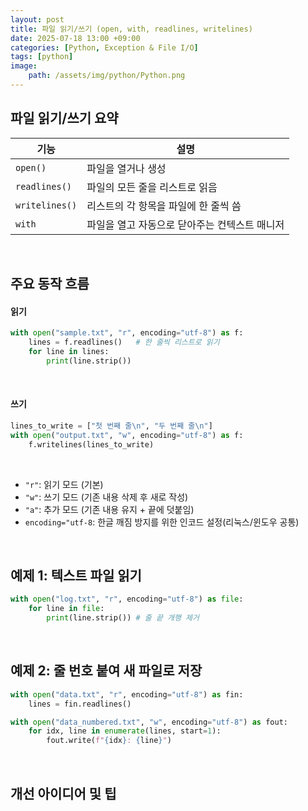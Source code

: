 ```yaml
---
layout: post
title: 파일 읽기/쓰기 (open, with, readlines, writelines)
date: 2025-07-18 13:00 +09:00
categories: [Python, Exception & File I/O]
tags: [python]
image:
    path: /assets/img/python/Python.png
---
```


## 파일 읽기/쓰기 요약

| 기능             | 설명                        |
| -------------- | ------------------------- |
| `open()`       | 파일을 열거나 생성                |
| `readlines()`  | 파일의 모든 줄을 리스트로 읽음         |
| `writelines()` | 리스트의 각 항목을 파일에 한 줄씩 씀     |
| `with`         | 파일을 열고 자동으로 닫아주는 컨텍스트 매니저 |

<br>

## 주요 동작 흐름

#### 읽기

```python
with open("sample.txt", "r", encoding="utf-8") as f:
    lines = f.readlines()   # 한 줄씩 리스트로 읽기
    for line in lines:
        print(line.strip())
```

<br>

#### 쓰기

```python
lines_to_write = ["첫 번째 줄\n", "두 번째 줄\n"]
with open("output.txt", "w", encoding="utf-8") as f:
    f.writelines(lines_to_write)
```

<br>

- `"r"`: 읽기 모드 (기본)
- `"w"`: 쓰기 모드 (기존 내용 삭제 후 새로 작성)
- `"a"`: 추가 모드 (기존 내용 유지 + 끝에 덧붙임)
- `encoding="utf-8`: 한글 깨짐 방지를 위한 인코드 설정(리눅스/윈도우 공통)

<br>

## 예제 1: 텍스트 파일 읽기

```python
with open("log.txt", "r", encoding="utf-8") as file:
    for line in file:
        print(line.strip()) # 줄 끝 개행 제거
```

<br>

## 예제 2: 줄 번호 붙여 새 파일로 저장

```python
with open("data.txt", "r", encoding="utf-8") as fin:
    lines = fin.readlines()

with open("data_numbered.txt", "w", encoding="utf-8") as fout:
    for idx, line in enumerate(lines, start=1):
        fout.write(f"{idx}: {line}")
```

<br>

## 개선 아이디어 및 팁

